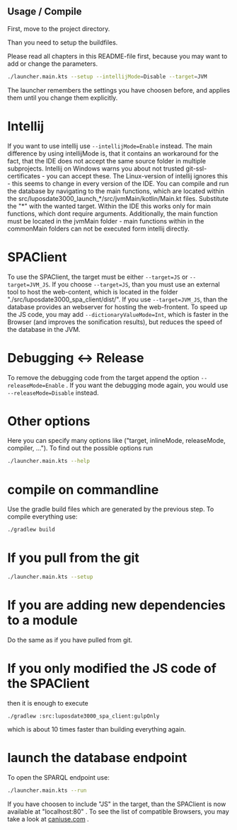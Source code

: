 ## Usage / Compile

First, move to the project directory.

Than you need to setup the buildfiles.

Please read all chapters in this README-file first, because you may want to add or change the parameters.

```bash
./launcher.main.kts --setup --intellijMode=Disable --target=JVM
```

The launcher remembers the settings you have choosen before, and applies them until you change them explicitly.

# Intellij
If you want to use intellij use `--intellijMode=Enable` instead.
The main difference by using intellijMode is, that it contains an workaround for the fact, that the IDE does not accept the same source folder in multiple subprojects.
Intellij on Windows warns you about not trusted git-ssl-certificates - you can accept these.
The Linux-version of intellij ignores this - this seems to change in every version of the IDE.
You can compile and run the database by navigating to the main functions, which are located within the src/luposdate3000_launch_\*/src/jvmMain/kotlin/Main.kt files.
Substitute the "\*" with the wanted target.
Within the IDE this works only for main functions, which dont require arguments.
Additionally, the main function must be located in the jvmMain folder - main functions within in the commonMain folders can not be executed form intellij directly.

# SPAClient
To use the SPAClient, the target must be either `--target=JS` or `--target=JVM_JS`.
If you choose `--target=JS`, than you must use an external tool to host the web-content, which is located in the folder "./src/luposdate3000_spa_client/dist/".
If you use `--target=JVM_JS`, than the database provides an webserver for hosting the web-frontent.
To speed up the JS code, you may add `--dictionaryValueMode=Int`, which is faster in the Browser (and improves the sonification results), but reduces the speed of the database in the JVM.

# Debugging <-> Release
To remove the debugging code from the target append the option `--releaseMode=Enable` .
If you want the debugging mode again, you would use `--releaseMode=Disable` instead.

# Other options
Here you can specify many options like ("target, inlineMode, releaseMode, compiler, ...").
To find out the possible options run

```bash
./launcher.main.kts --help
```

# compile on commandline

Use the gradle build files which are generated by the previous step.
To compile everything use:

```bash
./gradlew build
```

# If you pull from the git

```bash
./launcher.main.kts --setup
```

# If you are adding new dependencies to a module

Do the same as if you have pulled from git.

# If you only modified the JS code of the SPAClient

then it is enough to execute

```gitbash
./gradlew :src:luposdate3000_spa_client:gulpOnly
```

which is about 10 times faster than building everything again.

# launch the database endpoint

To open the SPARQL endpoint use:

```bash
./launcher.main.kts --run
```

If you have choosen to include "JS" in the target, than the SPAClient is now available at "localhost:80" .
To see the list of compatible Browsers, you may take a look at [caniuse.com](https://caniuse.com/?search=int64array) .
